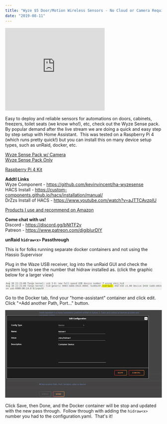 ```yaml
---
title: "Wyze $5 Door/Motion Wireless Sensors - No Cloud or Camera Required - How To with Home Assistant"
date: "2019-08-11"
---
```


<iframe width="320" height="266" data-thumbnail-src="https://i.ytimg.com/vi/19UCwf4uidQ/0.jpg" src="https://www.youtube.com/embed/19UCwf4uidQ?feature=player_embedded" frameborder="0" allowfullscreen></iframe>

  
  
Easy to deploy and reliable sensors for automations on doors, cabinets, freezers, toilet seats (we know who!), etc, check out the Wyze Sense pack.  By popular demand after the live stream we are doing a quick and easy step by step setup with Home Assistant.  This was tested on a Raspberry Pi 4 (which runs pretty quick!) but you can install this on many device setup types, such as unRaid, docker, etc.  
  
[Wyze Sense Pack w/ Camera](https://amzn.to/2GWcIfG)  
[Wyze Sense Pack Only](https://www.wyze.com/wyze-sense/)  
  
[Raspberry Pi 4 Kit](https://amzn.to/31pURoU)  
  
**Addtl Links**  
Wyze Component - https://github.com/kevinvincent/ha-wyzesense  
HACS Install - https://custom-components.github.io/hacs/installation/manual/  
DrZzs Install of HACS - https://www.youtube.com/watch?v=aJTTCAvzpIU  
  
[Products I use and recommend on Amazon](https://www.amazon.com/shop/digiblurdiy)  
  
**Come chat with us!**  
Discord - https://discord.gg/bNtTF2v  
Patreon - https://www.patreon.com/digiblurDIY  
  
**unRaid `hidraw<x>` Passthrough**  
  
This is for folks running separate docker containers and not using the Hassio Supervisor  
  
Plug in the Waze USB receiver, log into the unRaid GUI and check the system log to see the number that hidraw installed as. (click the graphic below for a larger view)  
  

[![](images/unraid_log.JPG)](https://1.bp.blogspot.com/-rL0khn9Xy6I/XVA1JG5BpmI/AAAAAAAEJUo/kP87mEGO8po9Sdw_iwXxYG_Fcm6lsJu8gCLcBGAs/s1600/unraid_log.JPG)

  
Go to the Docker tab, find your "home-assistant" container and click edit.  Click "+Add another Path, Port..." button.  
  

[![](images/unraid_edit.JPG)](https://1.bp.blogspot.com/-12p7nL_7GRA/XVA1YN_x57I/AAAAAAAEJUs/burqyQvfSP4LiY4MBom1fQb4B3zRR7NKACLcBGAs/s1600/unraid_edit.JPG)

  
Click Save, then Done, and the Docker container will be stop and updated with the new pass through.  Follow through with adding the `hidraw<x>` number you had to the configuration.yaml.  That's it!
